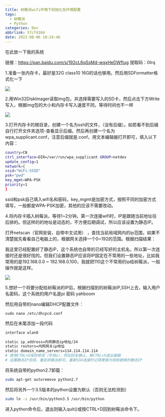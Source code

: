 ```yaml
---
title: 树莓派wifi环境下初始化及环境配置
tags:
  - 树莓派
  - Python
categories: Dev
abbrlink: 57cf4104
date: 2022-08-06 18:24:46
---
```


<!-- more -->

在此放一下我的系统

链接：https://pan.baidu.com/s/192cL6qSsMd-wqxHeDWfIug 
提取码：0lrq 

1.准备一张内存卡，最好是32G class10 16G的话也够用。然后用SDFormatter格式化一下

![](https://blog-cnd-1307088890.cos.ap-guangzhou.myqcloud.com/20220806182544.png)

2.用Win32DiskImager读取img包，并选择需要写入的SD卡，然后点击下方Write写入，根据img包的大小和内存卡写入速度不同，等待时间也不一样

![](https://blog-cnd-1307088890.cos.ap-guangzhou.myqcloud.com/20220806182559.png)

3.打开内存卡的根目录，创建一个名为ssh的文件，（没有后缀）。如若看不到后缀自行打开文件夹选项-查看显示后缀。然后再创建一个名为wpa_supplicant.conf，注意后缀就是.conf，用文本编辑器打开即可，填入以下内容：

```bash
country=CN 
ctrl_interface=DIR=/var/run/wpa_supplicant GROUP=netdev
update_config=1
network={  
ssid="WiFi-SSID"   
psk="pwd"   
key_mgmt=WPA-PSK   
priority=1
}
```

ssid和psk自己填入wifi名和密码，key_mgmt是加密方式，按照不同的加密方式填写，一般都是WPA-PSK加密，其他的应该不需要改动。

4.将内存卡插入树莓派，等待1~2分钟。第一次连接wifi时，IP是跟随当前地址往后排的。但这样的的地址是动态的，不方便后期调试，所以应该设置为静态IP。

打开netscan（官网安装，自带中文试用） ，查找当前局域网内的ip范围，如果不清楚就先看看自己电脑上的，根据网关选择一个0~192的范围。根据扫描结果：

我这里已经配置好了静态IP，这个系统也自带的已经写好的主机名，所以第一次连接时还是很好找的。但我们设置静态IP应该将IP固定在不常用的一些地址，比如我常用的是192.168.0.0 ~ 192.168.0.100，我就把110这个不常用的ip给树莓派，一般操作就是这样。

![](https://blog-cnd-1307088890.cos.ap-guangzhou.myqcloud.com/20220806182616.png)

5.想好一个将要分配给树莓派的IP后，根据扫描到的树莓派IP,SSH上去，输入用户名密码，这个系统的用户名是pi 密码 yahboom

然后用自带的nano编辑DHCP配置文件：

```
sudo nano /etc/dhcpcd.conf
```

 

 然后在末尾添加一段代码

```bash
interface wlan0
 
static ip_address=内网静态ip地址/24
static routers=内网网关ip地址
static domain_name_servers=114.114.114.114
# 使用CTRL+O保存修改（字母o），然后回车确认，再CTRL+X退出编辑
# 设置静态IP完成，重启树莓派即可，重新SSH连接时记得更换为刚刚替换的静态IP
```

 

将系统自带的python2.7卸载：

```bash
sudo apt-get autoremove python2.7
```

然后将另外一个3.5版本的python设置为默认（否则无法检测到）

```bash
sudo ln -s /usr/bin/python3.5 /usr/bin/python
```

进入python命令后，退出则输入quit()或按CTRL+D回到树莓派命令下。
